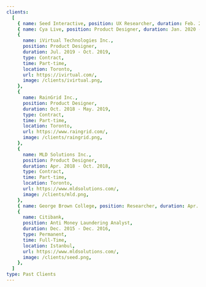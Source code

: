 ```yaml
---
clients:
  [
    { name: Seed Interactive, position: UX Researcher, duration: Feb. 2020 - May 2020, type: Contract, time: Part-time, location: Toronto, url: https://seedinteractive.co/, image: /clients/seed.png },
    { name: Cya Live, position: Product Designer, duration: Jan. 2020 - Feb. 2020, type: Internship, time: Part-time, location: Toronto, url: https://www.cya.live/, image: /clients/cya.png },
    {
      name: iVirtual Technologies Inc.,
      position: Product Designer,
      duration: Jul. 2019 - Oct. 2019,
      type: Contract,
      time: Part-time,
      location: Toronto,
      url: https://ivirtual.com/,
      image: /clients/ivirtual.png,
    },
    {
      name: RainGrid Inc.,
      position: Product Designer,
      duration: Oct. 2018 - May. 2019,
      type: Contract,
      time: Part-time,
      location: Toronto,
      url: https://www.raingrid.com/,
      image: /clients/raingrid.png,
    },
    {
      name: MLD Solutions Inc.,
      position: Product Designer,
      duration: Apr. 2018 - Oct. 2018,
      type: Contract,
      time: Part-time,
      location: Toronto,
      url: https://www.mldsolutions.com/,
      image: /clients/mld.png,
    },
    { name: George Brown College, position: Researcher, duration: Apr. 2018 - May 2020, type: Contract, time: Part-time, location: Toronto, url: https://www.gbcresearch.ca/, image: /clients/gbc.png },
    {
      name: Citibank,
      position: Anti Money Laundering Analyst,
      duration: Dec. 2015 - Dec. 2016,
      type: Permanent,
      time: Full-Time,
      location: Istanbul,
      url: https://www.mldsolutions.com/,
      image: /clients/seed.png,
    },
  ]
type: Past Clients
---
```

